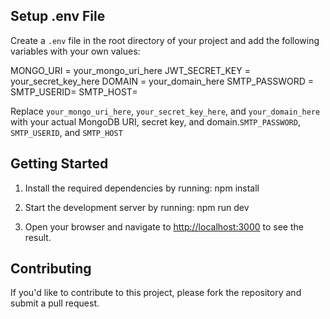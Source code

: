 
## Setup .env File
Create a `.env` file in the root directory of your project and add the following variables with your own values:

MONGO_URI =  your_mongo_uri_here
JWT_SECRET_KEY = your_secret_key_here
DOMAIN = your_domain_here
SMTP_PASSWORD = 
SMTP_USERID=
SMTP_HOST=

Replace `your_mongo_uri_here`, `your_secret_key_here`, and `your_domain_here` with your actual MongoDB URI, secret key, and domain.`SMTP_PASSWORD`, `SMTP_USERID`, and `SMTP_HOST` 
## Getting Started
1. Install the required dependencies by running:
npm install


2. Start the development server by running:
npm run dev


3. Open your browser and navigate to [http://localhost:3000](http://localhost:3000) to see the result.

## Contributing
If you'd like to contribute to this project, please fork the repository and submit a pull request.



